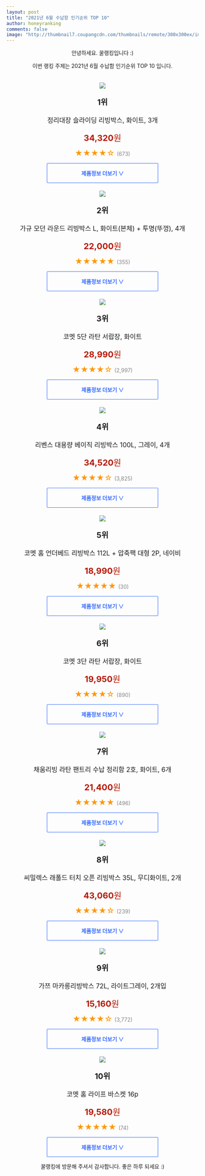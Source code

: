 ```yaml
--- 
layout: post 
title: "2021년 6월 수납함 인기순위 TOP 10" 
author: honeyranking 
comments: false 
image: "http://thumbnail7.coupangcdn.com/thumbnails/remote/300x300ex/image/retail/images/594224272435091-04db35a5-59ac-4467-b407-059b257a66cf.jpg" 
--- 
```

<p style="text-align: center;">안녕하세요. 꿀랭킹입니다 :)</p> <p style="text-align: center;">이번 랭킹 주제는 2021년 6월 수납함 인기순위 TOP 10 입니다.</p><center><img src="http://thumbnail7.coupangcdn.com/thumbnails/remote/300x300ex/image/retail/images/594224272435091-04db35a5-59ac-4467-b407-059b257a66cf.jpg" style="margin-top:20px" /></center> <p style="text-align: center; font-size: 20px"><b>1위</b></p> <p style="text-align: center; font-size: 17px">정리대장 슬라이딩 리빙박스, 화이트, 3개</p> <p style="text-align: center;"><span style="color: #b61800; font-size: 22px;"><b>34,320</b>원</span></p> <p style="text-align: center;"><span style="color: #ff9600; font-size: 20px;">★★★★☆ </span><span style="color: #878787;">(673)</span></p> <center><a href="https://coupa.ng/b2sj49"> <div style="font-size: 14px; display: inline-block; padding: 15px 90px; color: #346aff; border-radius: 2px; border: 1px solid #346aff; cursor: pointer;"><b>제품정보 더보기 &or;</b></div> </a></center><center><img src="http://thumbnail8.coupangcdn.com/thumbnails/remote/300x300ex/image/rs_quotation_api/alltcxy3/83555aaf6157497baf963157b99a487d.jpg" style="margin-top:20px" /></center> <p style="text-align: center; font-size: 20px"><b>2위</b></p> <p style="text-align: center; font-size: 17px">가규 모던 라운드 리빙박스 L, 화이트(본체) + 투명(뚜껑), 4개</p> <p style="text-align: center;"><span style="color: #b61800; font-size: 22px;"><b>22,000</b>원</span></p> <p style="text-align: center;"><span style="color: #ff9600; font-size: 20px;">★★★★★ </span><span style="color: #878787;">(355)</span></p> <center><a href="https://coupa.ng/b2sj5d"> <div style="font-size: 14px; display: inline-block; padding: 15px 90px; color: #346aff; border-radius: 2px; border: 1px solid #346aff; cursor: pointer;"><b>제품정보 더보기 &or;</b></div> </a></center><center><img src="http://thumbnail7.coupangcdn.com/thumbnails/remote/300x300ex/image/retail/images/1209567186283903-1f014296-e22c-4393-b4d8-1e4ff53fb3b1.jpg" style="margin-top:20px" /></center> <p style="text-align: center; font-size: 20px"><b>3위</b></p> <p style="text-align: center; font-size: 17px">코멧 5단 라탄 서랍장, 화이트</p> <p style="text-align: center;"><span style="color: #b61800; font-size: 22px;"><b>28,990</b>원</span></p> <p style="text-align: center;"><span style="color: #ff9600; font-size: 20px;">★★★★☆ </span><span style="color: #878787;">(2,997)</span></p> <center><a href="https://coupa.ng/b2sj5g"> <div style="font-size: 14px; display: inline-block; padding: 15px 90px; color: #346aff; border-radius: 2px; border: 1px solid #346aff; cursor: pointer;"><b>제품정보 더보기 &or;</b></div> </a></center><center><img src="http://thumbnail6.coupangcdn.com/thumbnails/remote/300x300ex/image/product/image/vendoritem/2019/07/18/4944738930/37f7229a-b550-4c59-ac30-e9851e6590b6.jpg" style="margin-top:20px" /></center> <p style="text-align: center; font-size: 20px"><b>4위</b></p> <p style="text-align: center; font-size: 17px">리벤스 대용량 베이직 리빙박스 100L, 그레이, 4개</p> <p style="text-align: center;"><span style="color: #b61800; font-size: 22px;"><b>34,520</b>원</span></p> <p style="text-align: center;"><span style="color: #ff9600; font-size: 20px;">★★★★☆ </span><span style="color: #878787;">(3,825)</span></p> <center><a href="https://coupa.ng/b2sj5h"> <div style="font-size: 14px; display: inline-block; padding: 15px 90px; color: #346aff; border-radius: 2px; border: 1px solid #346aff; cursor: pointer;"><b>제품정보 더보기 &or;</b></div> </a></center><center><img src="http://thumbnail6.coupangcdn.com/thumbnails/remote/300x300ex/image/retail/images/406586685462427-61375735-a265-445b-a48a-7dbfcdd33838.jpg" style="margin-top:20px" /></center> <p style="text-align: center; font-size: 20px"><b>5위</b></p> <p style="text-align: center; font-size: 17px">코멧 홈 언더베드 리빙박스 112L + 압축팩 대형 2P, 네이비</p> <p style="text-align: center;"><span style="color: #b61800; font-size: 22px;"><b>18,990</b>원</span></p> <p style="text-align: center;"><span style="color: #ff9600; font-size: 20px;">★★★★★ </span><span style="color: #878787;">(30)</span></p> <center><a href="https://coupa.ng/b2sj5m"> <div style="font-size: 14px; display: inline-block; padding: 15px 90px; color: #346aff; border-radius: 2px; border: 1px solid #346aff; cursor: pointer;"><b>제품정보 더보기 &or;</b></div> </a></center><center><img src="http://thumbnail6.coupangcdn.com/thumbnails/remote/300x300ex/image/retail/images/1126961305171484-ebc414ec-58f8-4204-82b9-0490bdc7d742.jpg" style="margin-top:20px" /></center> <p style="text-align: center; font-size: 20px"><b>6위</b></p> <p style="text-align: center; font-size: 17px">코멧 3단 라탄 서랍장, 화이트</p> <p style="text-align: center;"><span style="color: #b61800; font-size: 22px;"><b>19,950</b>원</span></p> <p style="text-align: center;"><span style="color: #ff9600; font-size: 20px;">★★★★☆ </span><span style="color: #878787;">(890)</span></p> <center><a href="https://coupa.ng/b2sj5r"> <div style="font-size: 14px; display: inline-block; padding: 15px 90px; color: #346aff; border-radius: 2px; border: 1px solid #346aff; cursor: pointer;"><b>제품정보 더보기 &or;</b></div> </a></center><center><img src="http://thumbnail7.coupangcdn.com/thumbnails/remote/300x300ex/image/retail/images/2020/08/12/18/5/30710d78-2857-4b92-88c5-339cb44cd48d.jpg" style="margin-top:20px" /></center> <p style="text-align: center; font-size: 20px"><b>7위</b></p> <p style="text-align: center; font-size: 17px">채움리빙 라탄 팬트리 수납 정리함 2호, 화이트, 6개</p> <p style="text-align: center;"><span style="color: #b61800; font-size: 22px;"><b>21,400</b>원</span></p> <p style="text-align: center;"><span style="color: #ff9600; font-size: 20px;">★★★★★ </span><span style="color: #878787;">(496)</span></p> <center><a href="https://coupa.ng/b2sj5v"> <div style="font-size: 14px; display: inline-block; padding: 15px 90px; color: #346aff; border-radius: 2px; border: 1px solid #346aff; cursor: pointer;"><b>제품정보 더보기 &or;</b></div> </a></center><center><img src="http://thumbnail9.coupangcdn.com/thumbnails/remote/300x300ex/image/retail/images/2020/08/25/11/8/e54a7fb0-3b03-451c-b5fb-7d7ac9d17727.jpg" style="margin-top:20px" /></center> <p style="text-align: center; font-size: 20px"><b>8위</b></p> <p style="text-align: center; font-size: 17px">씨밀렉스 래폴드 터치 오픈 리빙박스 35L, 무디화이트, 2개</p> <p style="text-align: center;"><span style="color: #b61800; font-size: 22px;"><b>43,060</b>원</span></p> <p style="text-align: center;"><span style="color: #ff9600; font-size: 20px;">★★★★☆ </span><span style="color: #878787;">(239)</span></p> <center><a href="https://coupa.ng/b2sj5B"> <div style="font-size: 14px; display: inline-block; padding: 15px 90px; color: #346aff; border-radius: 2px; border: 1px solid #346aff; cursor: pointer;"><b>제품정보 더보기 &or;</b></div> </a></center><center><img src="http://thumbnail7.coupangcdn.com/thumbnails/remote/300x300ex/image/retail/images/2018/07/31/10/9/fd4fbd3e-8b48-4a2d-9ae8-b702a881dd6b.jpg" style="margin-top:20px" /></center> <p style="text-align: center; font-size: 20px"><b>9위</b></p> <p style="text-align: center; font-size: 17px">가쯔 마카롱리빙박스 72L, 라이트그레이, 2개입</p> <p style="text-align: center;"><span style="color: #b61800; font-size: 22px;"><b>15,160</b>원</span></p> <p style="text-align: center;"><span style="color: #ff9600; font-size: 20px;">★★★★☆ </span><span style="color: #878787;">(3,772)</span></p> <center><a href="https://coupa.ng/b2sj5G"> <div style="font-size: 14px; display: inline-block; padding: 15px 90px; color: #346aff; border-radius: 2px; border: 1px solid #346aff; cursor: pointer;"><b>제품정보 더보기 &or;</b></div> </a></center><center><img src="http://thumbnail10.coupangcdn.com/thumbnails/remote/300x300ex/image/retail/images/684754316080689-1c8b8576-806f-4b45-a6f1-9b7bfc4d234f.jpg" style="margin-top:20px" /></center> <p style="text-align: center; font-size: 20px"><b>10위</b></p> <p style="text-align: center; font-size: 17px">코멧 홈 라이프 바스켓 16p</p> <p style="text-align: center;"><span style="color: #b61800; font-size: 22px;"><b>19,580</b>원</span></p> <p style="text-align: center;"><span style="color: #ff9600; font-size: 20px;">★★★★★ </span><span style="color: #878787;">(74)</span></p> <center><a href="https://coupa.ng/b2sj5I"> <div style="font-size: 14px; display: inline-block; padding: 15px 90px; color: #346aff; border-radius: 2px; border: 1px solid #346aff; cursor: pointer;"><b>제품정보 더보기 &or;</b></div> </a></center> <p style="text-align: center;">꿀랭킹에 방문해 주셔서 감사합니다. 좋은 하루 되세요 :)</p>

